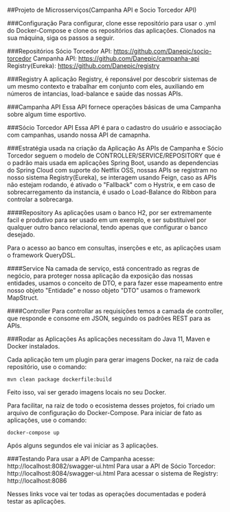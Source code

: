 ##Projeto de Microsserviços(Campanha API e Socio Torcedor API)

###Configuração
Para configurar, clone esse repositório para usar o .yml do Docker-Compose e clone os repositórios das aplicações. Clonados na sua máquina, siga os passos a seguir.

###Repositórios
Sócio Torcedor API: https://github.com/Danepic/socio-torcedor
Campanha API: https://github.com/Danepic/campanha-api
Registry(Eureka): https://github.com/Danepic/registry

###Registry
A aplicação Registry, é reponsável por descobrir sistemas de um mesmo contexto e trabalhar em conjunto com eles, auxiliando em números de intancias,
load-balance e saúde das nossas APIs.

###Campanha API
Essa API fornece operações básicas de uma Campanha sobre algum time esportivo.

###Sócio Torcedor API
Essa API é para o cadastro do usuário e associação com campanhas, usando nossa API de camapnha.

###Estratégia usada na criação da Aplicação
As APIs de Campanha e Sócio Torcedor seguem o modelo de CONTROLLER/SERVICE/REPOSITORY que é o padrão mais usada em aplicações Spring Boot,
usando as dependencias do Spring Cloud com suporte do Netflix OSS, nossas APIs se registram no nosso sistema Registry(Eureka), se interagem
usando Feign, caso as APIs não estejam rodando, é ativado o "Fallback" com o Hystrix, e em caso de sobrecarregamento da instancia, é usado
o Load-Balance do Ribbon para controlar a sobrecarga.

####Repository
As aplicações usam o banco H2, por ser extremamente facil e produtivo para ser usado em um exemplo, e ser substituivel por qualquer outro
banco relacional, tendo apenas que configurar o banco desejado.

Para o acesso ao banco em consultas, inserções e etc, as aplicações usam o framework QueryDSL.

####Service
Na camada de serviço, está concentrado as regras de negócio, para proteger nossa aplicação da exposição das nossas entidades, usamos o conceito
de DTO, e para fazer esse mapeamento entre nosso objeto "Entidade" e nosso objeto "DTO" usamos o framework MapStruct.

####Controller
Para controllar as requisições temos a camada de controller, que responde e consome em JSON, seguindo os padrões REST para as APIs.

###Rodar as Aplicações
As aplicações necessitam do Java 11, Maven e Docker instalados.

Cada aplicação tem um plugin para gerar imagens Docker, na raiz de cada repositório, use o comando:
```shell script
mvn clean package dockerfile:build
```

Feito isso, vai ser gerado imagens locais no seu Docker.

Para facilitar, na raiz de todo o ecosistema desses projetos, foi criado um arquivo de configuração do Docker-Compose. Para iniciar de fato
as aplicações, use o comando:
```shell script
docker-compose up
```

Após alguns segundos ele vai iniciar as 3 aplicações.

###Testando
Para usar a API de Campanha acesse: http://localhost:8082/swagger-ui.html
Para usar a API de Sócio Torcedor: http://localhost:8084/swagger-ui.html
Para acessar o sistema de Registry: http://localhost:8086

Nesses links voce vai ter todas as operações documentadas e poderá testar as aplicações.

